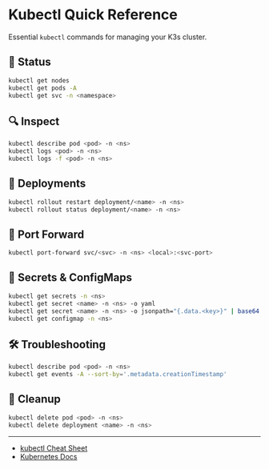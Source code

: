 # Kubectl Quick Reference

Essential `kubectl` commands for managing your K3s cluster.

## 🚦 Status

```sh
kubectl get nodes
kubectl get pods -A
kubectl get svc -n <namespace>
```

## 🔍 Inspect

```sh
kubectl describe pod <pod> -n <ns>
kubectl logs <pod> -n <ns>
kubectl logs -f <pod> -n <ns>
```

## 🚀 Deployments

```sh
kubectl rollout restart deployment/<name> -n <ns>
kubectl rollout status deployment/<name> -n <ns>
```

## 🔄 Port Forward

```sh
kubectl port-forward svc/<svc> -n <ns> <local>:<svc-port>
```

## 🔑 Secrets & ConfigMaps

```sh
kubectl get secrets -n <ns>
kubectl get secret <name> -n <ns> -o yaml
kubectl get secret <name> -n <ns> -o jsonpath="{.data.<key>}" | base64 -d
kubectl get configmap -n <ns>
```

## 🛠️ Troubleshooting

```sh
kubectl describe pod <pod> -n <ns>
kubectl get events -A --sort-by='.metadata.creationTimestamp'
```

## 🧹 Cleanup

```sh
kubectl delete pod <pod> -n <ns>
kubectl delete deployment <name> -n <ns>
```

---
- [kubectl Cheat Sheet](https://kubernetes.io/docs/reference/kubectl/cheatsheet/)
- [Kubernetes Docs](https://kubernetes.io/docs/)
